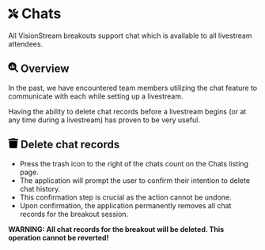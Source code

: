 # <img src="https://raw.githubusercontent.com/vishaldhole173/pro-stream-documentation/main/fontawesome/svgs/solid/screwdriver-wrench.svg" width="20" height="20"> Chats

All VisionStream breakouts support chat which is available to all livestream attendees.

## <img src="https://raw.githubusercontent.com/vishaldhole173/pro-stream-documentation/main/fontawesome/svgs/solid/magnifying-glass-chart.svg" width="20" height="20"> Overview

In the past, we have encountered team members utilizing the chat feature to communicate with each while setting up a livestream.

Having the ability to delete chat records before a livestream begins (or at any time during a livestream) has proven to be very useful.

## <img src="https://raw.githubusercontent.com/vishaldhole173/pro-stream-documentation/main/fontawesome/svgs/solid/trash.svg" width="20" height="20"> Delete chat records

* Press the trash icon to the right of the chats count on the Chats listing page.
* The application will prompt the user to confirm their intention to delete chat history.
* This confirmation step is crucial as the action cannot be undone.
* Upon confirmation, the application permanently removes all chat records for the breakout session.

**WARNING: All chat records for the breakout will be deleted. This operation cannot be reverted!**
